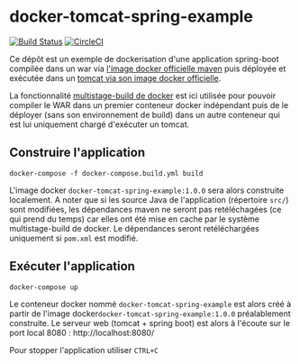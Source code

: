 # docker-tomcat-spring-example

[![Build Status](https://travis-ci.org/kerphi/docker-tomcat-spring-example.svg?branch=master)](https://travis-ci.org/kerphi/docker-tomcat-spring-example) [![CircleCI](https://circleci.com/gh/kerphi/docker-tomcat-spring-example.svg?style=svg)](https://circleci.com/gh/kerphi/docker-tomcat-spring-example)

Ce dépôt est un exemple de dockerisation d'une application spring-boot compilée dans un war via [l'image docker officielle maven](https://hub.docker.com/_/maven) puis déployée et exécutée dans un [tomcat via son image docker officielle](https://hub.docker.com/_/tomcat).

La fonctionnalité [multistage-build de docker](https://docs.docker.com/engine/userguide/eng-image/multistage-build/) est ici utilisée pour pouvoir compiler le WAR dans un premier conteneur docker indépendant puis de le déployer (sans son environnement de build) dans un autre conteneur qui est lui uniquement chargé d'exécuter un tomcat.

## Construire l'application

```shell
docker-compose -f docker-compose.build.yml build
```

L'image docker `docker-tomcat-spring-example:1.0.0` sera alors construite localement. A noter que si les source Java de l'application (répertoire `src/`) sont modifiées, les dépendances maven ne seront pas retéléchagées (ce qui prend du temps) car elles ont été mise en cache par le système multistage-build de docker. Le dépendances seront retéléchargées uniquement si `pom.xml` est modifié.

## Exécuter l'application

```shell
docker-compose up
```

Le conteneur docker nommé `docker-tomcat-spring-example` est alors créé à partir de l'image docker`docker-tomcat-spring-example:1.0.0` préalablement construite. Le serveur web (tomcat + spring boot) est alors à l'écoute sur le port local 8080 : http://localhost:8080/

Pour stopper l'application utiliser `CTRL+C`